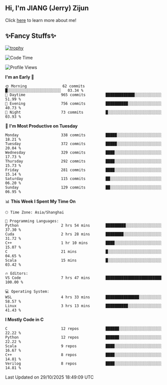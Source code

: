 ## Hi, I'm JIANG (Jerry) Zijun

Click [here](https://jzjerry.github.io/about/) to learn more about me!

## ✨Fancy Stuffs✨
[![trophy](https://github-profile-trophy.vercel.app/?username=jzjerry&theme=onedark)](https://github.com/ryo-ma/github-profile-trophy)
<!--START_SECTION:waka-->
![Code Time](http://img.shields.io/badge/Code%20Time-1%2C565%20hrs-blue)

![Profile Views](http://img.shields.io/badge/Profile%20Views-6-blue)

**I'm an Early 🐤** 

```text
🌞 Morning                62 commits          █░░░░░░░░░░░░░░░░░░░░░░░░   03.34 % 
🌆 Daytime                965 commits         █████████████░░░░░░░░░░░░   51.99 % 
🌃 Evening                756 commits         ██████████░░░░░░░░░░░░░░░   40.73 % 
🌙 Night                  73 commits          █░░░░░░░░░░░░░░░░░░░░░░░░   03.93 % 
```
📅 **I'm Most Productive on Tuesday** 

```text
Monday                   338 commits         █████░░░░░░░░░░░░░░░░░░░░   18.21 % 
Tuesday                  372 commits         █████░░░░░░░░░░░░░░░░░░░░   20.04 % 
Wednesday                329 commits         ████░░░░░░░░░░░░░░░░░░░░░   17.73 % 
Thursday                 292 commits         ████░░░░░░░░░░░░░░░░░░░░░   15.73 % 
Friday                   281 commits         ████░░░░░░░░░░░░░░░░░░░░░   15.14 % 
Saturday                 115 commits         ██░░░░░░░░░░░░░░░░░░░░░░░   06.20 % 
Sunday                   129 commits         ██░░░░░░░░░░░░░░░░░░░░░░░   06.95 % 
```


📊 **This Week I Spent My Time On** 

```text
🕑︎ Time Zone: Asia/Shanghai

💬 Programming Languages: 
Python                   2 hrs 54 mins       █████████░░░░░░░░░░░░░░░░   37.30 % 
Cuda                     2 hrs 28 mins       ████████░░░░░░░░░░░░░░░░░   31.72 % 
C++                      1 hr 10 mins        ████░░░░░░░░░░░░░░░░░░░░░   15.07 % 
C                        21 mins             █░░░░░░░░░░░░░░░░░░░░░░░░   04.65 % 
Scala                    15 mins             █░░░░░░░░░░░░░░░░░░░░░░░░   03.42 % 

🔥 Editors: 
VS Code                  7 hrs 47 mins       █████████████████████████   100.00 % 

💻 Operating System: 
WSL                      4 hrs 33 mins       ███████████████░░░░░░░░░░   58.57 % 
Linux                    3 hrs 13 mins       ██████████░░░░░░░░░░░░░░░   41.43 % 
```

**I Mostly Code in C** 

```text
C                        12 repos            ██████░░░░░░░░░░░░░░░░░░░   22.22 % 
Python                   12 repos            ██████░░░░░░░░░░░░░░░░░░░   22.22 % 
Scala                    9 repos             ████░░░░░░░░░░░░░░░░░░░░░   16.67 % 
C++                      8 repos             ████░░░░░░░░░░░░░░░░░░░░░   14.81 % 
Verilog                  8 repos             ████░░░░░░░░░░░░░░░░░░░░░   14.81 % 
```




 Last Updated on 29/10/2025 18:49:09 UTC
<!--END_SECTION:waka-->
